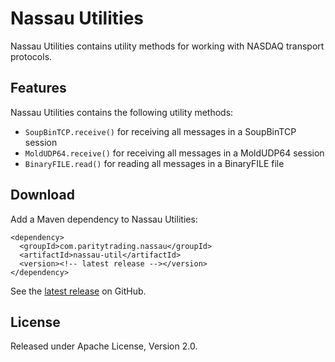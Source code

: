 Nassau Utilities
================

Nassau Utilities contains utility methods for working with NASDAQ transport
protocols.


Features
--------

Nassau Utilities contains the following utility methods:

- `SoupBinTCP.receive()` for receiving all messages in a SoupBinTCP session
- `MoldUDP64.receive()` for receiving all messages in a MoldUDP64 session
- `BinaryFILE.read()` for reading all messages in a BinaryFILE file


Download
--------

Add a Maven dependency to Nassau Utilities:

    <dependency>
      <groupId>com.paritytrading.nassau</groupId>
      <artifactId>nassau-util</artifactId>
      <version><!-- latest release --></version>
    </dependency>

See the [latest release][] on GitHub.

  [latest release]: https://github.com/paritytrading/nassau/releases/latest


License
-------

Released under Apache License, Version 2.0.
